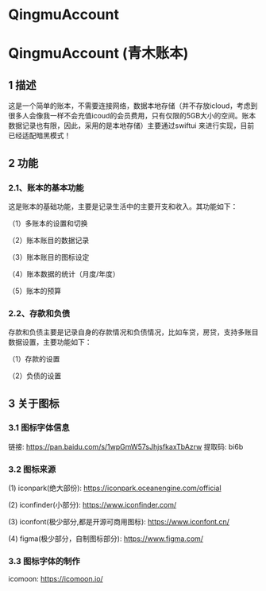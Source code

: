 # QingmuAccount
# QingmuAccount (青木账本)
## 1 描述
这是一个简单的账本，不需要连接网络，数据本地存储（并不存放icloud，考虑到很多人会像我一样不会充值icoud的会员费用，只有仅限的5GB大小的空间。账本数据记录也有限，因此，采用的是本地存储）主要通过swiftui 来进行实现，目前已经适配暗黑模式！

## 2 功能
### 2.1、账本的基本功能
这是账本的基础功能，主要是记录生活中的主要开支和收入。其功能如下：

（1）多账本的设置和切换

（2）账本账目的数据记录

（3）账本账目的图标设定

（4）账本数据的统计（月度/年度）

（5）账本的预算

### 2.2、存款和负债
存款和负债主要是记录自身的存款情况和负债情况，比如车贷，房贷，支持多账目数据设置，主要功能如下：

（1）存款的设置

（2）负债的设置



## 3 关于图标

### 3.1 图标字体信息
链接: https://pan.baidu.com/s/1wpGmW57sJhjsfkaxTbAzrw 提取码: bi6b

### 3.2 图标来源
(1) iconpark(绝大部份): https://iconpark.oceanengine.com/official

(2) iconfinder(小部分): https://www.iconfinder.com/

(3) iconfont(极少部分,都是开源可商用图标): https://www.iconfont.cn/

(4) figma(极少部分，自制图标部分): https://www.figma.com/

### 3.3 图标字体的制作
icomoon: https://icomoon.io/
